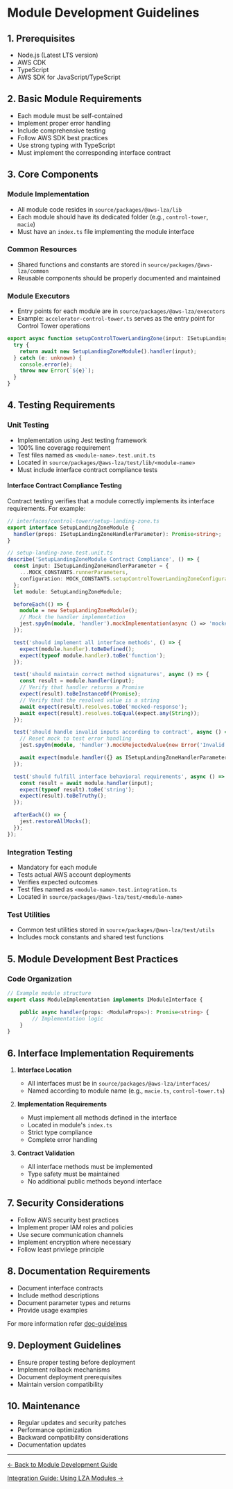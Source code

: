 # Module Development Guidelines

## 1. Prerequisites
- Node.js (Latest LTS version)
- AWS CDK
- TypeScript
- AWS SDK for JavaScript/TypeScript

## 2. Basic Module Requirements
- Each module must be self-contained
- Implement proper error handling
- Include comprehensive testing
- Follow AWS SDK best practices
- Use strong typing with TypeScript
- Must implement the corresponding interface contract

## 3. Core Components

### Module Implementation
- All module code resides in `source/packages/@aws-lza/lib`
- Each module should have its dedicated folder (e.g., `control-tower`, `macie`)
- Must have an `index.ts` file implementing the module interface

### Common Resources
- Shared functions and constants are stored in `source/packages/@aws-lza/common`
- Reusable components should be properly documented and maintained

### Module Executors
- Entry points for each module are in `source/packages/@aws-lza/executors`
- Example: `accelerator-control-tower.ts` serves as the entry point for Control Tower operations

```typescript
export async function setupControlTowerLandingZone(input: ISetupLandingZoneHandlerParameter): Promise<string> {
  try {
    return await new SetupLandingZoneModule().handler(input);
  } catch (e: unknown) {
    console.error(e);
    throw new Error(`${e}`);
  }
}
```

## 4. Testing Requirements

### Unit Testing
- Implementation using Jest testing framework
- 100% line coverage requirement
- Test files named as `<module-name>.test.unit.ts`
- Located in `source/packages/@aws-lza/test/lib/<module-name>`
- Must include interface contract compliance tests

#### Interface Contract Compliance Testing
Contract testing verifies that a module correctly implements its interface requirements. For example:

```typescript
// interfaces/control-tower/setup-landing-zone.ts
export interface SetupLandingZoneModule {
  handler(props: ISetupLandingZoneHandlerParameter): Promise<string>;
}

// setup-landing-zone.test.unit.ts
describe('SetupLandingZoneModule Contract Compliance', () => {
  const input: ISetupLandingZoneHandlerParameter = {
    ...MOCK_CONSTANTS.runnerParameters,
    configuration: MOCK_CONSTANTS.setupControlTowerLandingZoneConfiguration,
  };
  let module: SetupLandingZoneModule;

  beforeEach(() => {
    module = new SetupLandingZoneModule();
    // Mock the handler implementation
    jest.spyOn(module, 'handler').mockImplementation(async () => 'mocked-response');
  });

  test('should implement all interface methods', () => {
    expect(module.handler).toBeDefined();
    expect(typeof module.handler).toBe('function');
  });

  test('should maintain correct method signatures', async () => {
    const result = module.handler(input);
    // Verify that handler returns a Promise
    expect(result).toBeInstanceOf(Promise);
    // Verify that the resolved value is a string
    await expect(result).resolves.toBe('mocked-response');
    await expect(result).resolves.toEqual(expect.any(String));
  });

  test('should handle invalid inputs according to contract', async () => {
    // Reset mock to test error handling
    jest.spyOn(module, 'handler').mockRejectedValue(new Error('Invalid input parameters'));

    await expect(module.handler({} as ISetupLandingZoneHandlerParameter)).rejects.toThrow('Invalid input parameters');
  });

  test('should fulfill interface behavioral requirements', async () => {
    const result = await module.handler(input);
    expect(typeof result).toBe('string');
    expect(result).toBeTruthy();
  });

  afterEach(() => {
    jest.restoreAllMocks();
  });
});
```

### Integration Testing
- Mandatory for each module
- Tests actual AWS account deployments
- Verifies expected outcomes
- Test files named as `<module-name>.test.integration.ts`
- Located in `source/packages/@aws-lza/test/<module-name>`

### Test Utilities
- Common test utilities stored in `source/packages/@aws-lza/test/utils`
- Includes mock constants and shared test functions

## 5. Module Development Best Practices

### Code Organization
```typescript
// Example module structure
export class ModuleImplementation implements IModuleInterface {

    public async handler(props: <ModuleProps>): Promise<string> {
        // Implementation logic
    }
}
```

## 6. Interface Implementation Requirements

1. **Interface Location**
      - All interfaces must be in `source/packages/@aws-lza/interfaces/`
      - Named according to module name (e.g., `macie.ts`, `control-tower.ts`)

2. **Implementation Requirements**
      - Must implement all methods defined in the interface
      - Located in module's `index.ts`
      - Strict type compliance
      - Complete error handling

3. **Contract Validation**
      - All interface methods must be implemented
      - Type safety must be maintained
      - No additional public methods beyond interface

## 7. Security Considerations
- Follow AWS security best practices
- Implement proper IAM roles and policies
- Use secure communication channels
- Implement encryption where necessary
- Follow least privilege principle

## 8. Documentation Requirements
- Document interface contracts
- Include method descriptions
- Document parameter types and returns
- Provide usage examples

For more information refer [doc-guidelines](./doc-guidelines.md)


## 9. Deployment Guidelines
- Ensure proper testing before deployment
- Implement rollback mechanisms
- Document deployment prerequisites
- Maintain version compatibility

## 10. Maintenance
- Regular updates and security patches
- Performance optimization
- Backward compatibility considerations
- Documentation updates

---

[← Back to Module Development Guide](./index.md)

[Integration Guide: Using LZA Modules →](./integration-guide.md)